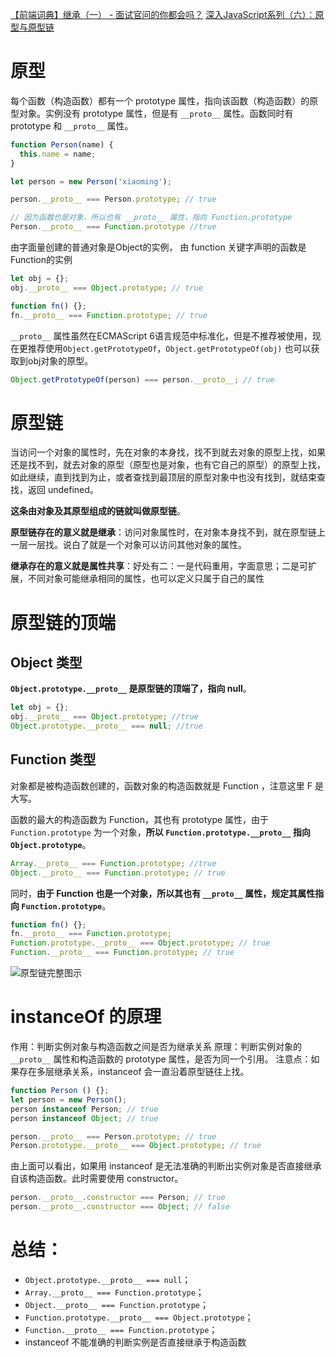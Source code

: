 [【前端词典】继承（一） - 面试官问的你都会吗？](https://juejin.im/post/5c335940f265da610e804097)
[深入JavaScript系列（六）：原型与原型链](https://juejin.im/post/5c218e4c5188254caf18bb1a)

# 原型

每个函数（构造函数）都有一个 prototype 属性，指向该函数（构造函数）的原型对象。实例没有 prototype 属性，但是有 `__proto__` 属性。函数同时有 prototype 和 `__proto__` 属性。

```js
function Person(name) {
  this.name = name;
}

let person = new Person('xiaoming');

person.__proto__ === Person.prototype; // true

// 因为函数也是对象，所以也有 __proto__ 属性，指向 Function.prototype
Person.__proto__ === Function.prototype //true
```

由字面量创建的普通对象是Object的实例，
由 function 关键字声明的函数是Function的实例

```js
let obj = {};
obj.__proto__ === Object.prototype; // true

function fn() {};
fn.__proto__ === Function.prototype; // true
```

`__proto__` 属性虽然在ECMAScript 6语言规范中标准化，但是不推荐被使用，现在更推荐使用`Object.getPrototypeOf`，`Object.getPrototypeOf(obj)` 也可以获取到obj对象的原型。

```js
Object.getPrototypeOf(person) === person.__proto__; // true
```

# 原型链

当访问一个对象的属性时，先在对象的本身找，找不到就去对象的原型上找，如果还是找不到，就去对象的原型（原型也是对象，也有它自己的原型）的原型上找，如此继续，直到找到为止，或者查找到最顶层的原型对象中也没有找到，就结束查找，返回 undefined。

**这条由对象及其原型组成的链就叫做原型链**。

**原型链存在的意义就是继承**：访问对象属性时，在对象本身找不到，就在原型链上一层一层找。说白了就是一个对象可以访问其他对象的属性。

**继承存在的意义就是属性共享**：好处有二：一是代码重用，字面意思；二是可扩展，不同对象可能继承相同的属性，也可以定义只属于自己的属性

# 原型链的顶端

## Object 类型

**`Object.prototype.__proto__` 是原型链的顶端了，指向 null**。

```js
let obj = {};
obj.__proto__ === Object.prototype; //true
Object.prototype.__proto__ === null; //true
```

## Function 类型

对象都是被构造函数创建的，函数对象的构造函数就是 Function ，注意这里 F 是大写。

函数的最大的构造函数为 Function，其也有 prototype 属性，由于 `Function.prototype` 为一个对象，**所以 `Function.prototype.__proto__` 指向 `Object.prototype`**。

```js
Array.__proto__ === Function.prototype; //true
Object.__proto__ === Function.prototype; // true
```

同时，**由于 Function 也是一个对象，所以其也有 `__proto__` 属性，规定其属性指向 `Function.prototype`**。

```js
function fn() {};
fn.__proto__ === Function.prototype;
Function.prototype.__proto__ === Object.prototype; // true
Function.__proto__ === Function.prototype; // true
```

![原型链完整图示](https://user-gold-cdn.xitu.io/2018/11/9/166f859ad7cc4b0b?imageView2/0/w/1280/h/960/format/webp/ignore-error/1)

# instanceOf 的原理

作用：判断实例对象与构造函数之间是否为继承关系
原理：判断实例对象的 `__proto__` 属性和构造函数的 prototype 属性，是否为同一个引用。
注意点：如果存在多层继承关系，instanceof 会一直沿着原型链往上找。

```js
function Person () {};
let person = new Person();
person instanceof Person; // true
person instanceof Object; // true

person.__proto__ === Person.prototype; // true
Person.prototype.__proto__ === Object.prototype; // true
```

由上面可以看出，如果用 instanceof 是无法准确的判断出实例对象是否直接继承自该构造函数。此时需要使用 constructor。

```js
person.__proto__.constructor === Person; // true
person.__proto__.constructor === Object; // false
```

# 总结：

- `Object.prototype.__proto__ === null`；
- `Array.__proto__ === Function.prototype`；
- `Object.__proto__ === Function.prototype`；
- `Function.prototype.__proto__ === Object.prototype`；
- `Function.__proto__ === Function.prototype`；
- instanceof 不能准确的判断实例是否直接继承于构造函数